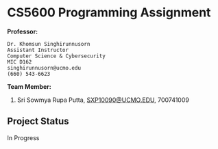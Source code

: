 # CS5600 Programming Assignment

**Professor:**
```text
Dr. Khomsun Singhirunnusorn
Assistant Instructor
Computer Science & Cybersecurity
MIC D162
singhirunnusorn@ucmo.edu
(660) 543-6623
```

**Team Member:**
1. Sri Sowmya Rupa Putta, SXP10090@UCMO.EDU, 700741009

## Project Status
In Progress
